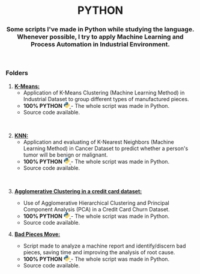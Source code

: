 <h1 align="center">PYTHON </h1>
<h3 align="center">Some scripts I've made in Python while studying the language. Whenever possible, I try to apply Machine Learning and Process Automation in Industrial Environment. </h3>

<br />
<h3 align="left">Folders</h3>


1. <a href="https://github.com/VinicioAM/Python/tree/main/K-Means" target="_blank" rel="noreferrer"> **K-Means:**</a>
    * Application of K-Means Clustering (Machine Learning Method) in Industrial Dataset to group different types of manufactured pieces. 
    * **100% PYTHON** <a href="https://www.python.org/" target="_blank" rel="noreferrer"> <img src="./imgs/python.svg" alt="Python" width="15" height="15"/> </a>  - The whole script was made in Python.
    * Source code available.
<br />

2. <a href="https://github.com/VinicioAM/Python/tree/main/KNN" target="_blank" rel="noreferrer"> **KNN:**</a>
    *  Application and evaluating of K-Nearest Neighbors (Machine Learning Method) in Cancer Dataset to predict whether a person's tumor will be benign or malignant.
    * **100% PYTHON** <a href="https://www.python.org/" target="_blank" rel="noreferrer"> <img src="./imgs/python.svg" alt="Python" width="15" height="15"/> </a>  - The whole script was made in Python.
    * Source code available.

<br />

3. <a href="XXX" target="_blank" rel="noreferrer"> **Agglomerative Clustering in a credit card dataset:**</a>
    * Use of Agglomerative Hierarchical Clustering and Principal Component Analysis (PCA) in a Credit Card Churn Dataset.
    * **100% PYTHON** <a href="https://www.python.org/" target="_blank" rel="noreferrer"> <img src="./imgs/python.svg" alt="Python" width="15" height="15"/> </a>  - The whole script was made in Python.
    * Source code available.


4. <a href="https://github.com/VinicioAM/Python/tree/main/Bad%20Pieces%20Move" target="_blank" rel="noreferrer"> **Bad Pieces Move:**</a>
    * Script made to analyze a machine report and identify/discern bad pieces, saving time and improving the analysis of root cause.
    * **100% PYTHON** <a href="https://www.python.org/" target="_blank" rel="noreferrer"> <img src="./imgs/python.svg" alt="Python" width="15" height="15"/> </a>  - The whole script was made in Python.
    * Source code available.

